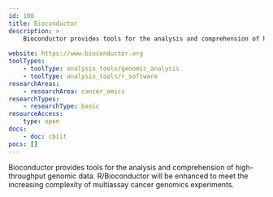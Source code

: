 ```yaml
---
id: 100
title: Bioconductor
description: >
    Bioconductor provides tools for the analysis and comprehension of high-throughput genomic data. R/Bioconductor will be enhanced to meet the increasing complexity of multiassay cancer genomics experiments..
    
website: https://www.bioconductor.org
toolTypes:
    - toolType: analysis_tools/genomic_analysis
    - toolType: analysis_tools/r_software
researchAreas:
    - researchArea: cancer_omics
researchTypes:
    - researchType: basic
resourceAccess:
    type: open
docs:
    - doc: cbiit
pocs: []        
---
```

Bioconductor provides tools for the analysis and comprehension of high-throughput genomic data. R/Bioconductor will be enhanced to meet the increasing complexity of multiassay cancer genomics experiments.